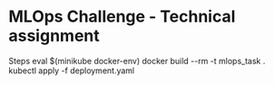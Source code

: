 # MLOps Challenge - Technical assignment

Steps
eval $(minikube docker-env)
docker build --rm -t mlops_task .
kubectl apply -f deployment.yaml
